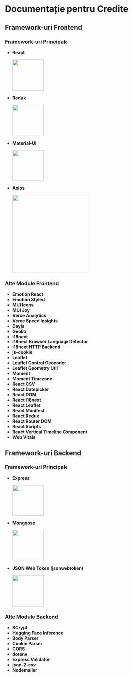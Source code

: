 # Documentație pentru Credite

## Framework-uri Frontend

### Framework-uri Principale

- **React**

    <img src="https://upload.wikimedia.org/wikipedia/commons/a/a7/React-icon.svg" height="100">

- **Redux**

    <img src="https://upload.wikimedia.org/wikipedia/commons/4/49/Redux.png" height="100">

- **Material-UI**

    <img src="https://material-ui.com/static/logo.png" height="100">

- **Axios**

    <img src="https://axios-http.com/assets/logo.svg" width="250">

### Alte Module Frontend

- **Emotion React**
- **Emotion Styled**
- **MUI Icons**
- **MUI Joy**
- **Verce Analytics**
- **Verce Speed Insights**
- **Dayjs**
- **Geolib**
- **i18next**
- **i18next Browser Language Detector**
- **i18next HTTP Backend**
- **js-cookie**
- **Leaflet**
- **Leaflet Control Geocoder**
- **Leaflet Geometry Util**
- **Moment**
- **Moment Timezone**
- **React CSV**
- **React Datepicker**
- **React DOM**
- **React i18next**
- **React Leaflet**
- **React Manifest**
- **React Redux**
- **React Router DOM**
- **React Scripts**
- **React Vertical Timeline Component**
- **Web Vitals**

## Framework-uri Backend

### Framework-uri Principale

- **Express**

  <img src="https://expressjs.com/images/express-facebook-share.png" height="100">
- **Mongoose**

  <img src="https://mongoosejs.com/docs/images/mongoose5_62x30_transparent.png" height="100">
- **JSON Web Token (jsonwebtoken)** 

    <img src="https://jwt.io/img/pic_logo.svg" height="100">

### Alte Module Backend

- **BCrypt** 
- **Hugging Face Inference**
- **Body Parser**
- **Cookie Parser**
- **CORS**
- **dotenv**
- **Express Validator**
- **json-2-csv**
- **Nodemailer**
